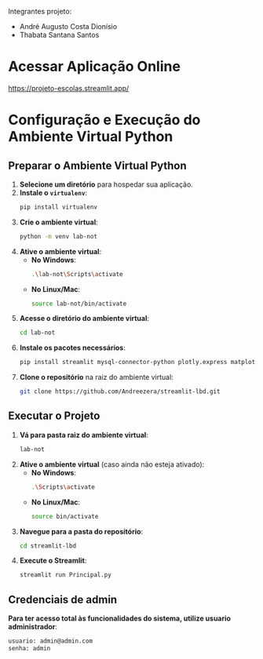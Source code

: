 Integrantes projeto:
- André Augusto Costa Dionísio
- Thabata Santana Santos

# Acessar Aplicação Online
https://projeto-escolas.streamlit.app/

# Configuração e Execução do Ambiente Virtual Python

## Preparar o Ambiente Virtual Python

1. **Selecione um diretório** para hospedar sua aplicação.
2. **Instale o `virtualenv`**:
   ```bash
   pip install virtualenv
   ```
3. **Crie o ambiente virtual**:
   ```bash
   python -m venv lab-not
   ```
4. **Ative o ambiente virtual**:
   - **No Windows**:
     ```bash
     .\lab-not\Scripts\activate
     ```
   - **No Linux/Mac**:
     ```bash
     source lab-not/bin/activate
     ```
5. **Acesse o diretório do ambiente virtual**:
   ```bash
   cd lab-not
   ```
6. **Instale os pacotes necessários**:
   ```bash
   pip install streamlit mysql-connector-python plotly.express matplotlib
   ```
7. **Clone o repositório** na raiz do ambiente virtual:
   ```bash
   git clone https://github.com/Andreezera/streamlit-lbd.git
   ```

## Executar o Projeto

1. **Vá para pasta raiz do ambiente virtual**:
   ```bash
   lab-not
   ```
2. **Ative o ambiente virtual** (caso ainda não esteja ativado):
   - **No Windows**:
     ```bash
     .\Scripts\activate
     ```
   - **No Linux/Mac**:
     ```bash
     source bin/activate
     ```
3. **Navegue para a pasta do repositório**:
   ```bash
   cd streamlit-lbd
   ```
4. **Execute o Streamlit**:
   ```bash
   streamlit run Principal.py
   ```

## Credenciais de admin

   **Para ter acesso total às funcionalidades do sistema, utilize usuario administrador**:

   ```bash
   usuario: admin@admin.com
   senha: admin
   ```
